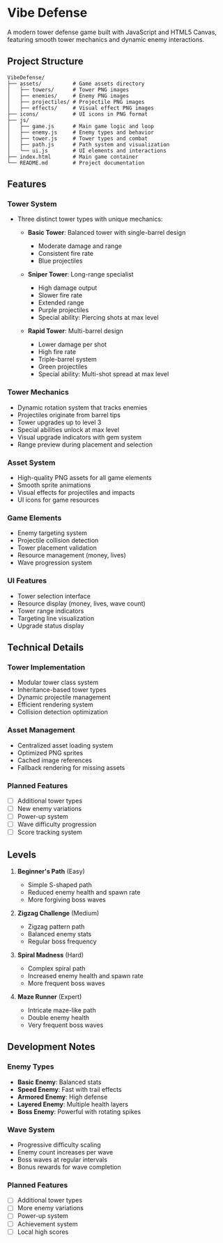 # Vibe Defense

A modern tower defense game built with JavaScript and HTML5 Canvas, featuring smooth tower mechanics and dynamic enemy interactions.

## Project Structure

```
VibeDefense/
├── assets/          # Game assets directory
│   ├── towers/      # Tower PNG images
│   ├── enemies/     # Enemy PNG images
│   ├── projectiles/ # Projectile PNG images
│   ├── effects/     # Visual effect PNG images
├── icons/           # UI icons in PNG format
├── js/
│   ├── game.js      # Main game logic and loop
│   ├── enemy.js     # Enemy types and behavior
│   ├── tower.js     # Tower types and combat
│   ├── path.js      # Path system and visualization
│   └── ui.js        # UI elements and interactions
├── index.html       # Main game container
└── README.md        # Project documentation
```

## Features

### Tower System
- Three distinct tower types with unique mechanics:
  - **Basic Tower**: Balanced tower with single-barrel design
    - Moderate damage and range
    - Consistent fire rate
    - Blue projectiles
  
  - **Sniper Tower**: Long-range specialist
    - High damage output
    - Slower fire rate
    - Extended range
    - Purple projectiles
    - Special ability: Piercing shots at max level
  
  - **Rapid Tower**: Multi-barrel design
    - Lower damage per shot
    - High fire rate
    - Triple-barrel system
    - Green projectiles
    - Special ability: Multi-shot spread at max level

### Tower Mechanics
- Dynamic rotation system that tracks enemies
- Projectiles originate from barrel tips
- Tower upgrades up to level 3
- Special abilities unlock at max level
- Visual upgrade indicators with gem system
- Range preview during placement and selection

### Asset System
- High-quality PNG assets for all game elements
- Smooth sprite animations
- Visual effects for projectiles and impacts
- UI icons for game resources

### Game Elements
- Enemy targeting system
- Projectile collision detection
- Tower placement validation
- Resource management (money, lives)
- Wave progression system

### UI Features
- Tower selection interface
- Resource display (money, lives, wave count)
- Tower range indicators
- Targeting line visualization
- Upgrade status display

## Technical Details

### Tower Implementation
- Modular tower class system
- Inheritance-based tower types
- Dynamic projectile management
- Efficient rendering system
- Collision detection optimization

### Asset Management
- Centralized asset loading system
- Optimized PNG sprites
- Cached image references
- Fallback rendering for missing assets

### Planned Features
- [ ] Additional tower types
- [ ] New enemy variations
- [ ] Power-up system
- [ ] Wave difficulty progression
- [ ] Score tracking system

## Levels
1. **Beginner's Path** (Easy)
   - Simple S-shaped path
   - Reduced enemy health and spawn rate
   - More forgiving boss waves

2. **Zigzag Challenge** (Medium)
   - Zigzag pattern path
   - Balanced enemy stats
   - Regular boss frequency

3. **Spiral Madness** (Hard)
   - Complex spiral path
   - Increased enemy health and spawn rate
   - More frequent boss waves

4. **Maze Runner** (Expert)
   - Intricate maze-like path
   - Double enemy health
   - Very frequent boss waves

## Development Notes

### Enemy Types
- **Basic Enemy**: Balanced stats
- **Speed Enemy**: Fast with trail effects
- **Armored Enemy**: High defense
- **Layered Enemy**: Multiple health layers
- **Boss Enemy**: Powerful with rotating spikes

### Wave System
- Progressive difficulty scaling
- Enemy count increases per wave
- Boss waves at regular intervals
- Bonus rewards for wave completion

### Planned Features
- [ ] Additional tower types
- [ ] More enemy variations
- [ ] Power-up system
- [ ] Achievement system
- [ ] Local high scores 